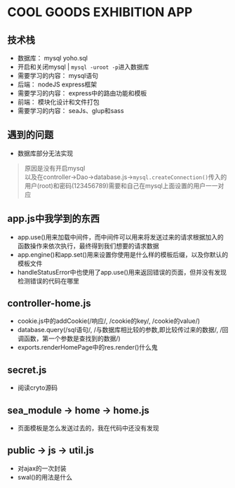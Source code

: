 # COOL GOODS EXHIBITION APP

## 技术栈
+ 数据库： mysql yoho.sql
 + 开启和关闭mysql | `mysql -uroot -p`进入数据库
 + 需要学习的内容： mysql语句
+ 后端： nodeJS express框架
 + 需要学习的内容： express中的路由功能和模板
+ 前端： 模块化设计和文件打包
 + 需要学习的内容： seaJs、glup和sass

## 遇到的问题
+ 数据库部分无法实现
> 原因是没有开启mysql  
> 以及在controller->Dao->database.js->`mysql.createConnection()`传入的用户(root)和密码(123456789)需要和自己在mysql上面设置的用户一一对应

## app.js中我学到的东西
+ app.use()用来加载中间件，而中间件可以用来将发送过来的请求根据加入的函数操作来依次执行，最终得到我们想要的请求数据
+ app.engine()和app.set()用来设置你使用是什么样的模板后缀，以及你默认的模板文件
+ handleStatusError中也使用了app.use()用来返回错误的页面，但并没有发现检测错误的代码在哪里

## controller-home.js
+ cookie.js中的addCookie(/响应/, /cookie的key/, /cookie的value/)
+ database.query(/sql语句/, /与数据库相比较的参数,即比较传过来的数据/, /回调函数，第一个参数是查找到的数据/)
+ exports.renderHomePage中的res.render()什么鬼

## secret.js
+ 阅读cryto源码

## sea_module -> home -> home.js
+ 页面模板是怎么发送过去的，我在代码中还没有发现

## public -> js -> util.js
+ 对ajax的一次封装
+ swal()的用法是什么
